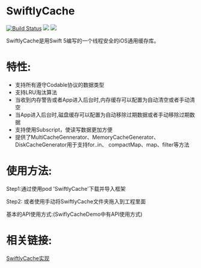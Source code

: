 # SwiftlyCache

[![Build Status](https://travis-ci.org/hlc0000/SwiftlyCache.svg?branch=master)](https://travis-ci.org/hlc0000/SwiftlyCache)
![](https://img.shields.io/cocoapods/p/SwiftlyCache.svg?style=flat)
![](https://img.shields.io/cocoapods/v/SwiftlyCache.svg?style=flat)

SwiftlyCache是用Swift 5编写的一个线程安全的iOS通用缓存库。

特性:
==============

-  支持所有遵守Codable协议的数据类型
-  支持LRU淘汰算法
-  当收到内存警告或者App进入后台时,内存缓存可以配置为自动清空或者手动清空
-  当App进入后台时,磁盘缓存可以配置为自动移除过期数据或者手动移除过期数据
-  支持使用Subscript，使读写数据更加方便
-  提供了MultiCacheGennerator、MemoryCacheGenerator、DiskCacheGenerator用于支持for..in、
  compactMap、map、filter等方法
  
  使用方法:
  =============
  Step1:通过使用pod 'SwiftlyCache'下载并导入框架
  
  Step2: 或者使用手动将SwiftlyCache文件夹拖入到工程里面
  
  基本的API使用方式:(SwiflyCacheDemo中有API使用方式)

相关链接:
==============
[SwiftlyCache实现](https://juejin.im/post/5e7084886fb9a07c7b784f7f)
  

  
  
  


